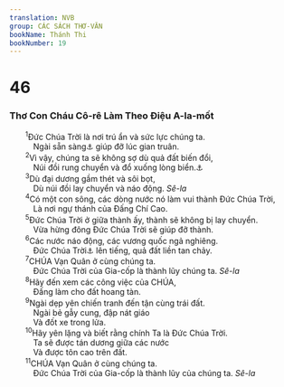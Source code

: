 ```yaml
---
translation: NVB
group: CÁC SÁCH THƠ-VĂN
bookName: Thánh Thi 
bookNumber: 19
---
```


<div class="title"><h1>46</h1><h3>Thơ Con Cháu Cô-rê Làm Theo Điệu A-la-mốt </h3></div>
<span class="verse thi_46_1">  <sup>1</sup>Đức Chúa Trời là nơi trú ẩn và sức lực chúng ta. <br/>   Ngài sẵn sàng<a data-toggle="tooltip" data-placement="bottom" title="Nt: chứng tỏ">⚓</a> giúp đỡ lúc gian truân. <br/></span>
<span class="verse thi_46_2">  <sup>2</sup>Vì vậy, chúng ta sẽ không sợ dù quả đất biến đổi, <br/>   Núi đồi rung chuyển và đổ xuống lòng biển.<a data-toggle="tooltip" data-placement="bottom" title="Nt: trong lòng biển">⚓</a><br/></span>
<span class="verse thi_46_3">  <sup>3</sup>Dù đại dương gầm thét và sôi bọt, <br/>   Dù núi đồi lay chuyển và náo động. <i>Sê-la</i><br/></span>
<span class="verse thi_46_4">  <sup>4</sup>Có một con sông, các dòng nước nó làm vui thành Đức Chúa Trời, <br/>   Là nơi ngự thánh của Đấng Chí Cao. <br/></span>
<span class="verse thi_46_5">  <sup>5</sup>Đức Chúa Trời ở giữa thành ấy, thành sẽ không bị lay chuyển. <br/>   Vừa hừng đông Đức Chúa Trời sẽ giúp đỡ thành. <br/></span>
<span class="verse thi_46_6">  <sup>6</sup>Các nước náo động, các vương quốc ngả nghiêng. <br/>   Đức Chúa Trời<a data-toggle="tooltip" data-placement="bottom" title="Nt: Ngài">⚓</a> lên tiếng, quả đất liền tan chảy. <br/></span>
<span class="verse thi_46_7">  <sup>7</sup>CHÚA Vạn Quân ở cùng chúng ta. <br/>   Đức Chúa Trời của Gia-cốp là thành lũy chúng ta. <i>Sê-la</i><br/></span>
<span class="verse thi_46_8">  <sup>8</sup>Hãy đến xem các công việc của CHÚA, <br/>   Đấng làm cho đất hoang tàn. <br/></span>
<span class="verse thi_46_9">  <sup>9</sup>Ngài dẹp yên chiến tranh đến tận cùng trái đất. <br/>   Ngài bẻ gẫy cung, đập nát giáo <br/>   Và đốt xe trong lửa. <br/></span>
<span class="verse thi_46_10">  <sup>10</sup>Hãy yên lặng và biết rằng chính Ta là Đức Chúa Trời. <br/>   Ta sẽ được tán dương giữa các nước <br/>   Và được tôn cao trên đất. <br/></span>
<span class="verse thi_46_11">  <sup>11</sup>CHÚA Vạn Quân ở cùng chúng ta. <br/>   Đức Chúa Trời của Gia-cốp là thành lũy của chúng ta. <i>Sê-la</i><br/></span>
